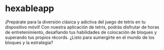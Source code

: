 # hexableapp
¡Prepárate para la diversión clásica y adictiva del juego de tetris en tu dispositivo móvil! Con nuestra aplicación de tetris, podrás disfrutar de horas de entretenimiento, desafiando tus habilidades de colocación de bloques y superando tus propios récords. ¿Listo para sumergirte en el mundo de los bloques y la estrategia?
